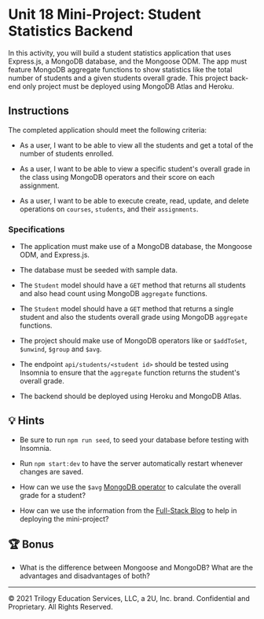 # Unit 18 Mini-Project: Student Statistics Backend

In this activity, you will build a student statistics application that uses Express.js, a MongoDB database, and the Mongoose ODM. The app must feature MongoDB aggregate functions to show statistics like the total number of students and a given students overall grade. This project back-end only project must be deployed using MongoDB Atlas and Heroku.

## Instructions

The completed application should meet the following criteria:

* As a user, I want to be able to view all the students and get a total of the number of students enrolled.

* As a user, I want to be able to view a specific student's overall grade in the class using MongoDB operators and their score on each assignment.

* As a user, I want to be able to execute create, read, update, and delete operations on `courses`, `students`, and their `assignments`.

### Specifications

* The application must make use of a MongoDB database, the Mongoose ODM, and Express.js.

* The database must be seeded with sample data.

* The `Student` model should have a `GET` method that returns all students and also head count using MongoDB `aggregate` functions.

* The `Student` model should have a `GET` method that returns a single student and also the students overall grade using MongoDB `aggregate` functions.
  
* The project should make use of MongoDB operators like or `$addToSet`, `$unwind`, `$group` and `$avg`.

* The endpoint `api/students/<student id>` should be tested using Insomnia to ensure that the `aggregate` function returns the student's overall grade.

* The backend should be deployed using Heroku and MongoDB Atlas.

## 💡 Hints

* Be sure to run `npm run seed`, to seed your database before testing with Insomnia.

* Run `npm start:dev` to have the server automatically restart whenever changes are saved.

* How can we use the `$avg` [MongoDB operator](https://docs.mongodb.com/manual/reference/operator/aggregation/avg/) to calculate the overall grade for a student?

* How can we use the information from the [Full-Stack Blog](https://coding-boot-camp.github.io/full-stack/mongodb/deploy-with-heroku-and-mongodb-atlas) to help in deploying the mini-project?

## 🏆 Bonus

* What is the difference between Mongoose and MongoDB? What are the advantages and disadvantages of both?

---
© 2021 Trilogy Education Services, LLC, a 2U, Inc. brand. Confidential and Proprietary. All Rights Reserved.
